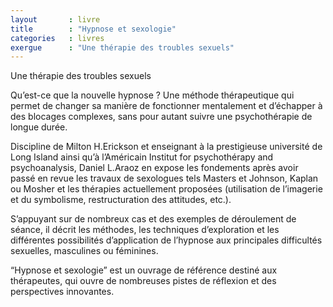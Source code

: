 ```yaml
---
layout       : livre
title        : "Hypnose et sexologie"
categories   : livres
exergue      : "Une thérapie des troubles sexuels"
---
```


Une thérapie des troubles sexuels

Qu’est-ce que la nouvelle hypnose ? Une méthode thérapeutique qui permet de changer sa manière de fonctionner mentalement et d’échapper à des blocages complexes, sans pour autant suivre une psychothérapie de longue durée.

Discipline de Milton H.Erickson et enseignant à la prestigieuse université de Long Island ainsi qu’à l’Américain Institut for psychothérapy and psychoanalysis, Daniel L.Araoz en expose les fondements après avoir passé en revue les travaux de sexologues tels Masters et Johnson, Kaplan ou Mosher et les thérapies actuellement proposées (utilisation de l’imagerie et du symbolisme, restructuration des attitudes, etc.).

S’appuyant sur de nombreux cas et des exemples de déroulement de séance, il décrit les méthodes, les techniques d’exploration et les différentes possibilités d’application de l’hypnose aux principales difficultés sexuelles, masculines ou féminines.

“Hypnose et sexologie” est un ouvrage de référence destiné aux thérapeutes, qui ouvre de nombreuses pistes de réflexion et des perspectives innovantes.
